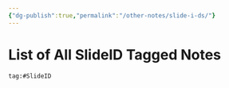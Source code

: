 ```yaml
---
{"dg-publish":true,"permalink":"/other-notes/slide-i-ds/"}
---
```



# List of All SlideID Tagged Notes

```query
tag:#SlideID
```